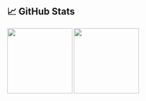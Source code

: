 ## &#x1f4c8; GitHub Stats
<img height="150" align="left" src="https://github-readme-stats.vercel.app/api?username=AnastasPetrenski&show_icons=true&theme=merko" />
<img height="150" align="left" src="https://github-readme-stats.vercel.app/api/top-langs/?username=AnastasPetrenski&title_color=ffffff&text_color=c9cacc&icon_color=2bbc8a&bg_color=1d1f21&layout=compact" />

<!--
**AnastasPetrenski/AnastasPetrenski** is a ✨ _special_ ✨ repository because its `README.md` (this file) appears on your GitHub profile.
### Hi there 👋
<img height="100" align="left" src="https://github-readme-stats.vercel.app/api?username=AnastasPetrenski&count_private=true&true&hide=issues&show_icons=true" />
<img height="160" src="https://github-readme-stats.vercel.app/api/top-langs/?username=AnastasPetrenski&layout=compact" />
<img height="160"  align="left" src="https://github-readme-stats.vercel.app/api/top-langs/?username=AnastasPetrenski&hide=java,html&title_color=ffffff&text_color=c9cacc&icon_color=2bbc8a&bg_color=1d1f21" />


Here are some ideas to get you started:

- 🔭 I’m currently working on ...
- 🌱 I’m currently learning ...
- 👯 I’m looking to collaborate on ...
- 🤔 I’m looking for help with ...
- 💬 Ask me about ...
- 📫 How to reach me: ...
- 😄 Pronouns: ...
- ⚡ Fun fact: ...
-->
